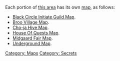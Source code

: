 Each portion of [this area](:Category:_Secrets "wikilink") has its own
[map](:Category:_Maps "wikilink"), as follows:

-   [Black Circle Initiate Guild
    Map](Black_Circle_Initiate_Guild_Map "wikilink").  
-   [Broo Village Map](Broo_Village_Map "wikilink").  
-   [Cho-ja Hive Map](Cho-ja_Hive_Map "wikilink").  
-   [House Of Quests Map](House_Of_Quests_Map "wikilink").  
-   [Midgaard Fair Map](Midgaard_Fair_Map "wikilink").  
-   [Underground Map](Underground_Map "wikilink").  

[Category: Maps](Category:_Maps "wikilink") [Category:
Secrets](Category:_Secrets "wikilink")
